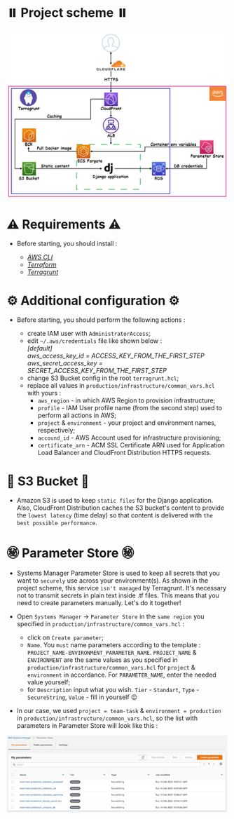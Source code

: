 # ⏸️ Project scheme ⏸️
![](./images/project_scheme.jpg)

# ⚠️ Requirements ⚠️
* Before starting, you should install :

  - *[AWS CLI](https://docs.aws.amazon.com/cli/latest/userguide/getting-started-install.html)*
  - *[Terraform](https://developer.hashicorp.com/terraform/downloads)*
  - *[Terragrunt](https://terragrunt.gruntwork.io/docs/getting-started/install/)*

# ⚙️ Additional configuration ⚙️
* Before starting, you should perform the following actions :
 
  * create IAM user with `AdministratorAccess`;
  * edit `~/.aws/credentials` file like shown below :<br>
    *[default]<br>
    aws_access_key_id = ACCESS_KEY_FROM_THE_FIRST_STEP<br>
    aws_secret_access_key = SECRET_ACCESS_KEY_FROM_THE_FIRST_STEP<br>*
  * change S3 Bucket config in the root `terragrunt.hcl`;
  * replace all values in `production/infrastructure/common_vars.hcl` with yours :
    * `aws_region` - in which AWS Region to provision infrastructure;
    * `profile` - IAM User profile name (from the second step) used to perform all actions in AWS;
    * `project` & `environment` - your project and environment names, respectively;
    * `accound_id` - AWS Account used for infrastructure provisioning;
    * `certificate_arn` - ACM SSL Certificate ARN used for Application Load Balancer and CloudFront Distribution HTTPS requests.

# 🛄 S3 Bucket 🛄 
* Amazon S3 is used to keep `static files` for the Django application. Also, CloudFront Distribution caches the S3 bucket's content to provide the `lowest latency` (time delay) so that content is delivered with `the best possible performance`. 

# ㊙️ Parameter Store ㊙️
* Systems Manager Parameter Store is used to keep all secrets that you want to `securely` use across your environment(s). As shown in the project scheme, this service `isn't managed` by Terragrunt. It's necessary not to transmit secrets in plain text inside .tf files. This means that you need to create parameters manually. Let's do it together!

* Open `Systems Manager` -> `Parameter Store` in the `same region` you specified in `production/infrastructure/common_vars.hcl` :
  * click on `Create parameter`;
  * `Name`. You `must` name parameters according to the template : `PROJECT_NAME-ENVIRONMENT_PARAMETER_NAME`. `PROJECT_NAME` & `ENVIRONMENT` are the same values as you specified in `production/infrastructure/common_vars.hcl` for `project` & `environment` in accordance. For `PARAMETER_NAME`, enter the needed value yourself;
  * for `Description` input what you wish. `Tier` - `Standart`, `Type` - `SecureString`, `Value` - fill in yourself 😉
  
* In our case, we used `project = team-task` & `environment = production` in `production/infrastructure/common_vars.hcl`, so the list with parameters in Parameter Store will look like this :

![](./images/parameter_store_list_exapmle.jpg)
